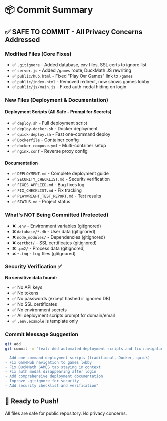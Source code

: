 # 📦 Commit Summary

## ✅ SAFE TO COMMIT - All Privacy Concerns Addressed

### Modified Files (Core Fixes)
- ✅ `.gitignore` - Added database, env files, SSL certs to ignore list
- ✅ `server.js` - Added `/games` route, DuckMath JS rewriting
- ✅ `public/hub.html` - Fixed "Play Our Games" link to `/games`
- ✅ `public/index.html` - Removed redirect, now shows games lobby
- ✅ `public/js/main.js` - Fixed auth modal hiding on login

### New Files (Deployment & Documentation)

#### Deployment Scripts (All Safe - Prompt for Secrets)
- ✅ `deploy.sh` - Full deployment script
- ✅ `deploy-docker.sh` - Docker deployment  
- ✅ `quick-deploy.sh` - Fast one-command deploy
- ✅ `Dockerfile` - Container config
- ✅ `docker-compose.yml` - Multi-container setup
- ✅ `nginx.conf` - Reverse proxy config

#### Documentation
- ✅ `DEPLOYMENT.md` - Complete deployment guide
- ✅ `SECURITY_CHECKLIST.md` - Security verification
- ✅ `FIXES_APPLIED.md` - Bug fixes log
- ✅ `FIX_CHECKLIST.md` - Fix tracking
- ✅ `PLAYWRIGHT_TEST_REPORT.md` - Test results
- ✅ `STATUS.md` - Project status

### What's NOT Being Committed (Protected)
- ❌ `.env` - Environment variables (gitignored)
- ❌ `database/*.db` - User data (gitignored)
- ❌ `node_modules/` - Dependencies (gitignored)
- ❌ `certbot/` - SSL certificates (gitignored)
- ❌ `.pm2/` - Process data (gitignored)
- ❌ `*.log` - Log files (gitignored)

### Security Verification ✅

**No sensitive data found:**
- ✅ No API keys
- ✅ No tokens
- ✅ No passwords (except hashed in ignored DB)
- ✅ No SSL certificates
- ✅ No environment secrets
- ✅ All deployment scripts prompt for domain/email
- ✅ `.env.example` is template only

### Commit Message Suggestion

```bash
git add .
git commit -m "feat: Add automated deployment scripts and fix navigation

- Add one-command deployment scripts (traditional, Docker, quick)
- Fix GameHub navigation to games lobby
- Fix DuckMath GAMES tab staying in context
- Fix auth modal disappearing after login
- Add comprehensive deployment documentation
- Improve .gitignore for security
- Add security checklist and verification"
```

## 🎯 Ready to Push!

All files are safe for public repository. No privacy concerns.
